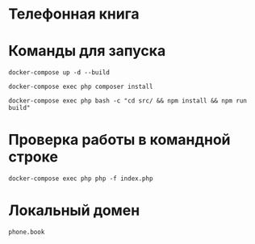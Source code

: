 # Телефонная книга

# Команды для запуска
```
docker-compose up -d --build

docker-compose exec php composer install

docker-compose exec php bash -c "cd src/ && npm install && npm run build"

```

# Проверка работы в командной строке
```
docker-compose exec php php -f index.php
```

# Локальный домен
```
phone.book
```